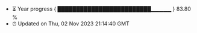 - ⏳ Year progress { █████████████████████████▁▁▁▁▁ } 83.80 %
- ⏰ Updated on Thu, 02 Nov 2023 21:14:40 GMT


